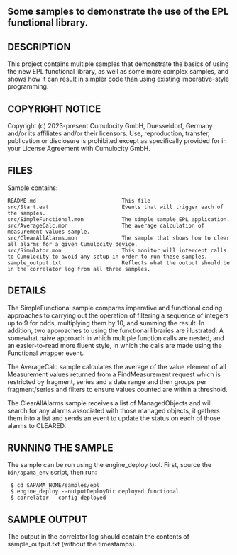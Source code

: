 ## Some samples to demonstrate the use of the EPL functional library.

##  DESCRIPTION

   This project contains multiple samples that demonstrate the basics of using the 
   new EPL functional library, as well as some more complex samples,
   and shows how it can result in simpler code than using existing imperative-style
   programming.

## COPYRIGHT NOTICE

   Copyright (c) 2023-present Cumulocity GmbH, Duesseldorf, Germany and/or its affiliates and/or their licensors.
   Use, reproduction, transfer, publication or disclosure is prohibited except as specifically provided for in your License Agreement with Cumulocity GmbH.


## FILES

  Sample contains:

    README.md                           This file
    src/Start.evt                       Events that will trigger each of the samples.
    src/SimpleFunctional.mon            The simple sample EPL application.
    src/AverageCalc.mon                 The average calculation of measurement values sample.
    src/ClearAllAlarms.mon              The sample that shows how to clear all alarms for a given Cumulocity device.
    src/Simulator.mon                   This monitor will intercept calls to Cumulocity to avoid any setup in order to run these samples.
    sample_output.txt                   Reflects what the output should be in the correlator log from all three samples.


## DETAILS

   The SimpleFunctional sample compares imperative and functional coding approaches
   to carrying out the operation of filtering a sequence of integers up 
   to 9 for odds, multiplying them by 10, and summing the result. 
   In addition, two approaches to using the functional libraries are illustrated: 
   A somewhat naive approach in which multiple function calls are nested, and 
   an easier-to-read more fluent style, in which the calls are made 
   using the Functional wrapper event.

   The AverageCalc sample calculates the average of the value element of all Measurement values returned 
   from a FindMeasurement request which is restricted by fragment, series and a date range and 
   then groups per fragment/series and filters to ensure values counted are within a threshold.
   
   The ClearAllAlarms sample receives a list of ManagedObjects and will search for any alarms
   associated with those managed objects, it gathers them into a list and sends an event
   to update the status on each of those alarms to CLEARED.


## RUNNING THE SAMPLE

   The sample can be run using the engine_deploy tool. First, source the `bin/apama_env` script, then run:

     $ cd $APAMA_HOME/samples/epl
     $ engine_deploy --outputDeployDir deployed functional
     $ correlator --config deployed
    
## SAMPLE OUTPUT

   The output in the correlator log should contain the contents of sample_output.txt (without the timestamps).

